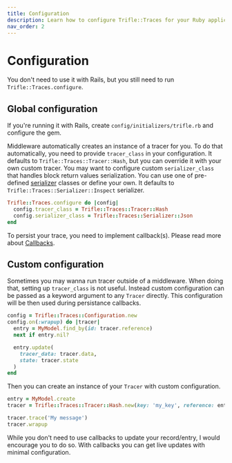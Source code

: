 ```yaml
---
title: Configuration
description: Learn how to configure Trifle::Traces for your Ruby application.
nav_order: 2
---
```


# Configuration

You don't need to use it with Rails, but you still need to run `Trifle::Traces.configure`.

## Global configuration

If you're running it with Rails, create `config/initializers/trifle.rb` and configure the gem.

Middleware automatically creates an instance of a tracer for you. To do that automatically, you need to provide `tracer_class` in your configuration. It defaults to `Trifle::Traces::Tracer::Hash`, but you can override it with your own custom tracer. You may want to configure custom `serializer_class` that handles block return values serialization. You can use one of pre-defined [serializer](/trifle-traces/serializers) classes or define your own. It defaults to `Trifle::Traces::Serializer::Inspect` serializer.

```ruby
Trifle::Traces.configure do |config|
  config.tracer_class = Trifle::Traces::Tracer::Hash
  config.serializer_class = Trifle::Traces::Serializer::Json
end
```

To persist your trace, you need to implement callback(s). Please read more about [Callbacks](/trifle-traces/callbacks).

## Custom configuration

Sometimes you may wanna run tracer outside of a middleware. When doing that, setting up `tracer_class` is not useful. Instead custom configuration can be passed as a keyword argument to any `Tracer` directly. This configuration will be then used during persistance callbacks.

```ruby
config = Trifle::Traces::Configuration.new
config.on(:wrapup) do |tracer|
  entry = MyModel.find_by(id: tracer.reference)
  next if entry.nil?

  entry.update(
    tracer_data: tracer.data,
    state: tracer.state
  )
end
```

Then you can create an instance of your `Tracer` with custom configuration.

```ruby
entry = MyModel.create
tracer = Trifle::Traces::Tracer::Hash.new(key: 'my_key', reference: entry.id, config: config)

tracer.trace('My message')
tracer.wrapup
```

While you don't need to use callbacks to update your record/entry, I would encourage you to do so. With callbacks you can get live updates with minimal configuration.
